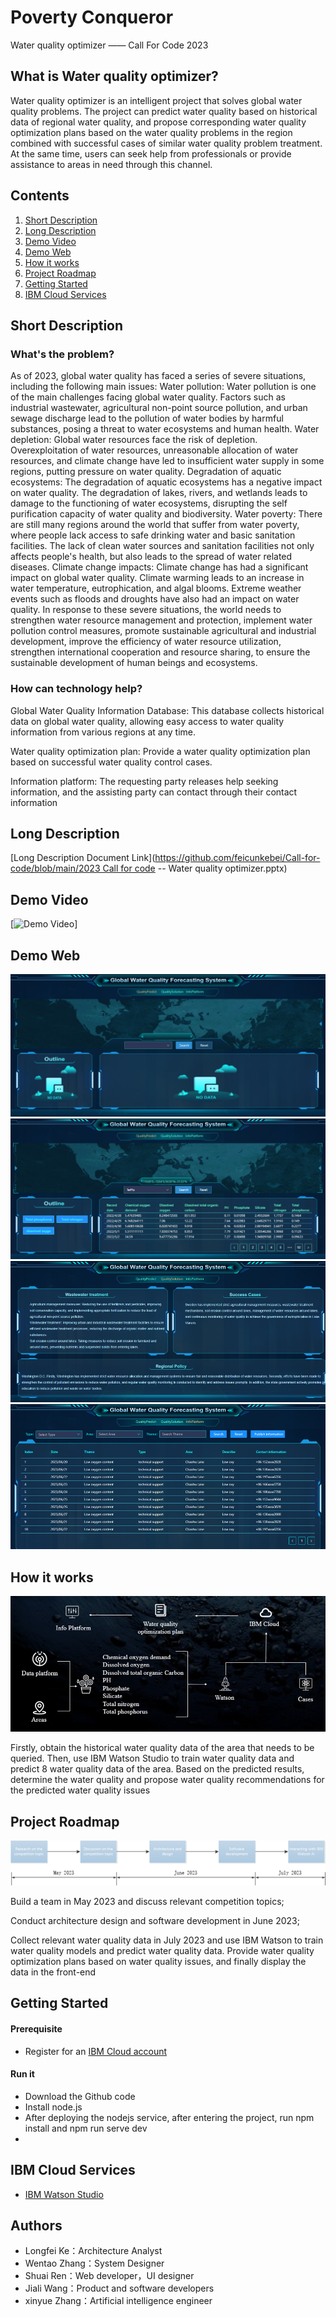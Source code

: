 # Poverty Conqueror
Water quality optimizer —— Call For Code 2023


## What is Water quality optimizer? ##
Water quality optimizer is an intelligent project that solves global water quality problems. The project can predict water quality based on historical data of regional water quality, and propose corresponding water quality optimization plans based on the water quality problems in the region combined with successful cases of similar water quality problem treatment. At the same time, users can seek help from professionals or provide assistance to areas in need through this channel.



## Contents

01. [Short Description](#Short-Description)
01. [Long Description](#Long-Description)
02. [Demo Video](#Demo-Video)
02. [Demo Web](#Demo-Web)
03. [How it works](#How-it-works)
06. [Project Roadmap](#Project-Roadmap)
07. [Getting Started](#Getting-Started)
08. [IBM Cloud Services](#IBM-Cloud-Services)


## Short Description <a name="Short-Description"></a>

### What's the problem?
As of 2023, global water quality has faced a series of severe situations, including the following main issues:
Water pollution: Water pollution is one of the main challenges facing global water quality. Factors such as industrial wastewater, agricultural non-point source pollution, and urban sewage discharge lead to the pollution of water bodies by harmful substances, posing a threat to water ecosystems and human health.
Water depletion: Global water resources face the risk of depletion. Overexploitation of water resources, unreasonable allocation of water resources, and climate change have led to insufficient water supply in some regions, putting pressure on water quality.
Degradation of aquatic ecosystems: The degradation of aquatic ecosystems has a negative impact on water quality. The degradation of lakes, rivers, and wetlands leads to damage to the functioning of water ecosystems, disrupting the self purification capacity of water quality and biodiversity.
Water poverty: There are still many regions around the world that suffer from water poverty, where people lack access to safe drinking water and basic sanitation facilities. The lack of clean water sources and sanitation facilities not only affects people's health, but also leads to the spread of water related diseases.
Climate change impacts: Climate change has had a significant impact on global water quality. Climate warming leads to an increase in water temperature, eutrophication, and algal blooms. Extreme weather events such as floods and droughts have also had an impact on water quality.
In response to these severe situations, the world needs to strengthen water resource management and protection, implement water pollution control measures, promote sustainable agricultural and industrial development, improve the efficiency of water resource utilization, strengthen international cooperation and resource sharing, to ensure the sustainable development of human beings and ecosystems.

### How can technology help?

Global Water Quality Information Database: This database collects historical data on global water quality, allowing easy access to water quality information from various regions at any time.

Water quality optimization plan: Provide a water quality optimization plan based on successful water quality control cases.

Information platform: The requesting party releases help seeking information, and the assisting party can contact through their contact information

## Long Description <a name="Long-Description"></a>
[Long Description Document Link](https://github.com/feicunkebei/Call-for-code/blob/main/2023 Call for code -- Water quality optimizer.pptx)

## Demo Video <a name="Demo-Video"></a>
[![Demo Video](https://www.youtube.com/watch?v=56ektD1wWUU)]

## Demo Web <a name="Demo-Web"></a>
![picture alt](https://github.com/feicunkebei/Call-for-code/blob/main/1.png)
![picture alt](https://github.com/feicunkebei/Call-for-code/blob/main/2.png)
![picture alt](https://github.com/feicunkebei/Call-for-code/blob/main/3.png)
![picture alt](https://github.com/feicunkebei/Call-for-code/blob/main/4.png)

## How it works <a name="How-it-works"></a>

![picture alt](https://github.com/feicunkebei/Call-for-code/blob/main/Architecture.png)

Firstly, obtain the historical water quality data of the area that needs to be queried. Then, use IBM Watson Studio to train water quality data and predict 8 water quality data of the area. Based on the predicted results, determine the water quality and propose water quality recommendations for the predicted water quality issues





## Project Roadmap <a name="Project-Roadmap"></a>

![picture alt](https://github.com/feicunkebei/Call-for-code/blob/main/roadmap.png)

Build a team in May 2023 and discuss relevant competition topics;

Conduct architecture design and software development in June 2023;

Collect relevant water quality data in July 2023 and use IBM Watson to train water quality models and predict water quality data. Provide water quality optimization plans based on water quality issues, and finally display the data in the front-end


## Getting Started <a name="Getting-Started"></a>

#### Prerequisite
* Register for an [IBM Cloud account](https://www.ibm.com/)


#### Run it
* Download the Github code
* Install node.js
* After deploying the nodejs service, after entering the project, run npm install and npm run serve dev
*

## IBM Cloud Services <a name="IBM-Cloud-Services"></a>
* [IBM Watson Studio](https://www.ibm.com/cloud/watson-studio)




## Authors <a name="Authors"></a>
* Longfei Ke：Architecture Analyst
* Wentao Zhang：System Designer
* Shuai Ren：Web developer，UI designer
* Jiali Wang：Product and software developers
* xinyue Zhang：Artificial intelligence engineer


